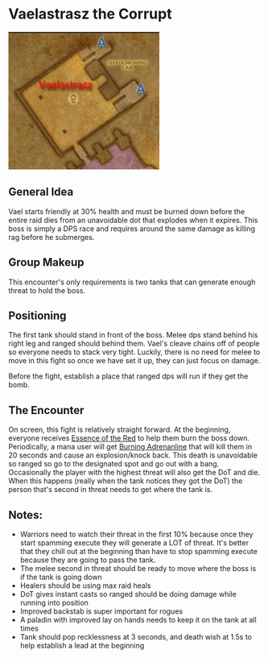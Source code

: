 # Vaelastrasz the Corrupt

<img src="/images/vael-room.png" width="300px" />

## General Idea

Vael starts friendly at 30% health and must be burned down before the entire raid dies from an
unavoidable dot that explodes when it expires. This boss is simply a DPS race and requires around
the same damage as killing rag before he submerges.

## Group Makeup

This encounter's only requirements is two tanks that can generate enough threat to hold the boss.

## Positioning

The first tank should stand in front of the boss. Melee dps stand behind his right leg and ranged should
behind them. Vael's cleave chains off of people so everyone needs to stack very tight. Luckily,
there is no need for melee to move in this fight so once we have set it up, they can just focus on damage.

Before the fight, establish a place that ranged dps will run if they get the bomb.

## The Encounter

On screen, this fight is relatively straight forward. At the beginning, everyone receives
[Essence of the Red](https://classic.wowhead.com/spell=23513/essence-of-the-red) to help them burn
the boss down. Periodically, a mana user will get
[Burning Adrenanline](https://classic.wowhead.com/spell=18173/burning-adrenaline) that will kill them
in 20 seconds and cause an explosion/knock back. This death is unavoidable so ranged so go to the designated
spot and go out with a bang. Occasionally the player with the highest threat will also get the DoT and die.
When this happens (really when the tank notices they got the DoT) the person that's second in threat needs
to get where the tank is.

## Notes:

- Warriors need to watch their threat in the first 10% because once they start spamming execute they will
  generate a LOT of threat. It's better that they chill out at the beginning than have to stop spamming
  execute because they are going to pass the tank.
- The melee second in threat should be ready to move where the boss is if the tank is going down
- Healers should be using max raid heals
- DoT gives instant casts so ranged should be doing damage while running into position
- Improved backstab is super important for rogues
- A paladin with improved lay on hands needs to keep it on the tank at all times
- Tank should pop recklessness at 3 seconds, and death wish at 1.5s to help establish a lead at the beginning
